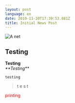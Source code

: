 ```yaml
---
layout: post
language: en
date: 2019-11-20T17:39:53.881Z
title: Initial News Post
---
```

![A net](/assets/net.jpg "A net")

## Testing

**Testing**\
_**_Testing__**

`testing`

> t
> e
> s
> t

<p style="color: red">printing</p>
